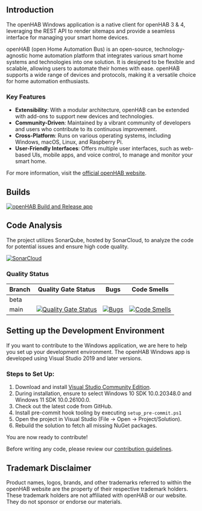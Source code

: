 ## Introduction
The openHAB Windows application is a native client for openHAB 3 & 4, leveraging the REST API to render sitemaps and provide a seamless interface for managing your smart home devices.

openHAB (open Home Automation Bus) is an open-source, technology-agnostic home automation platform that integrates various smart home systems and technologies into one solution. It is designed to be flexible and scalable, allowing users to automate their homes with ease. openHAB supports a wide range of devices and protocols, making it a versatile choice for home automation enthusiasts.

### Key Features
- **Extensibility**: With a modular architecture, openHAB can be extended with add-ons to support new devices and technologies.
- **Community-Driven**: Maintained by a vibrant community of developers and users who contribute to its continuous improvement.
- **Cross-Platform**: Runs on various operating systems, including Windows, macOS, Linux, and Raspberry Pi.
- **User-Friendly Interfaces**: Offers multiple user interfaces, such as web-based UIs, mobile apps, and voice control, to manage and monitor your smart home.

For more information, visit the [official openHAB website](https://www.openhab.org/).

## Builds
[![openHAB Build and Release app](https://github.com/openhab/openhab-windows/actions/workflows/openhab.yml/badge.svg)](https://github.com/openhab/openhab-windows/actions/workflows/openhab.yml)

## Code Analysis
The project utilizes SonarQube, hosted by SonarCloud, to analyze the code for potential issues and ensure high code quality.

[![SonarCloud](https://sonarcloud.io/images/project_badges/sonarcloud-white.svg)](https://sonarcloud.io/dashboard?id=openhab_openhab-windows)

### Quality Status

| Branch | Quality Gate Status | Bugs | Code Smells |
|--------|---------------------|------|-------------|
| beta   |                     |      |             |
| main   | [![Quality Gate Status](https://sonarcloud.io/api/project_badges/measure?project=openhab_openhab-windows&metric=alert_status)](https://sonarcloud.io/dashboard?id=openhab_openhab-windows) | [![Bugs](https://sonarcloud.io/api/project_badges/measure?project=openhab_openhab-windows&metric=bugs)](https://sonarcloud.io/dashboard?id=openhab_openhab-windows) | [![Code Smells](https://sonarcloud.io/api/project_badges/measure?project=openhab_openhab-windows&metric=code_smells)](https://sonarcloud.io/dashboard?id=openhab_openhab-windows) |

## Setting up the Development Environment

If you want to contribute to the Windows application, we are here to help you set up your development environment. The openHAB Windows app is developed using Visual Studio 2019 and later versions.

### Steps to Set Up:
1. Download and install [Visual Studio Community Edition](https://www.visualstudio.com/downloads/).
2. During installation, ensure to select Windows 10 SDK 10.0.20348.0 and Windows 11 SDK 10.0.26100.0.
3. Check out the latest code from GitHub.
4. Install pre-commit hook tooling by executing `setup_pre-commit.ps1`
4. Open the project in Visual Studio (File -> Open -> Project/Solution).
5. Rebuild the solution to fetch all missing NuGet packages.

You are now ready to contribute!

Before writing any code, please review our [contribution guidelines](https://github.com/openhab/openhab.windows/blob/master/CONTRIBUTING.md).

## Trademark Disclaimer

Product names, logos, brands, and other trademarks referred to within the openHAB website are the property of their respective trademark holders. These trademark holders are not affiliated with openHAB or our website. They do not sponsor or endorse our materials.
